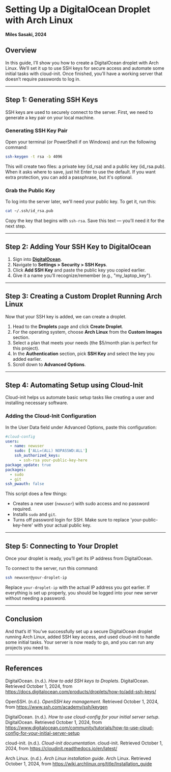 
# **Setting Up a DigitalOcean Droplet with Arch Linux**
**Miles Sasaki, 2024**

## **Overview**
In this guide, I’ll show you how to create a DigitalOcean droplet with Arch Linux. We’ll set it up to use SSH keys for secure access and automate some initial tasks with cloud-init. Once finished, you’ll have a working server that doesn’t require passwords to log in.

---

## **Step 1: Generating SSH Keys**

SSH keys are used to securely connect to the server. First, we need to generate a key pair on your local machine.

### **Generating SSH Key Pair**

Open your terminal (or PowerShell if on Windows) and run the following command:

```bash
ssh-keygen -t rsa -b 4096
```

This will create two files: a private key (id_rsa) and a public key (id_rsa.pub). When it asks where to save, just hit Enter to use the default. If you want extra protection, you can add a passphrase, but it's optional.


### **Grab the Public Key**

To log into the server later, we'll need your public key. To get it, run this:

```bash
cat ~/.ssh/id_rsa.pub
```

Copy the key that begins with `ssh-rsa`. Save this text — you’ll need it for the next step.

---

## **Step 2: Adding Your SSH Key to DigitalOcean**

1. Sign into **[DigitalOcean](https://www.digitalocean.com/)**.
2. Navigate to **Settings > Security > SSH Keys**.
3. Click **Add SSH Key** and paste the public key you copied earlier.
4. Give it a name you’ll recognize/remember (e.g., "my_laptop_key").

---

## **Step 3: Creating a Custom Droplet Running Arch Linux**

Now that your SSH key is added, we can create a droplet.

1. Head to the **Droplets** page and click **Create Droplet**.
2. For the operating system, choose **Arch Linux** from the **Custom Images** section.
3. Select a plan that meets your needs (the $5/month plan is perfect for this project).
4. In the **Authentication** section, pick **SSH Key** and select the key you added earlier.
5. Scroll down to  **Advanced Options**.

---

## **Step 4: Automating Setup using Cloud-Init**

Cloud-init helps us automate basic setup tasks like creating a user and installing necessary software.

### **Adding the Cloud-Init Configuration**

In the User Data field under Advanced Options, paste this configuration:

```yaml
#cloud-config
users:
  - name: newuser
    sudo: ['ALL=(ALL) NOPASSWD:ALL']
    ssh_authorized_keys:
      - ssh-rsa your-public-key-here
package_update: true
packages:
  - sudo
  - git
ssh_pwauth: false
```

This script does a few things:
- Creates a new user (`newuser`) with sudo access and no password required.
- Installs `sudo` and `git`.
- Turns off password login for SSH. Make sure to replace 'your-public-key-here' with your actual public key. 

---

## **Step 5: Connecting to Your Droplet**

Once your droplet is ready, you’ll get its IP address from DigitalOcean.

To connect to the server, run this command:

```bash
ssh newuser@your-droplet-ip
```

Replace `your-droplet-ip` with the actual IP address you got earlier. If everything is set up properly, you should be logged into your new server without needing a password.

---


## **Conclusion**

And that’s it! You’ve successfully set up a secure DigitalOcean droplet running Arch Linux, added SSH key access, and used cloud-init to handle some initial tasks. Your server is now ready to go, and you can run any projects you need to.

--- 
## **References**

DigitalOcean. (n.d.). *How to add SSH keys to Droplets*. DigitalOcean. Retrieved October 1, 2024, from https://docs.digitalocean.com/products/droplets/how-to/add-ssh-keys/

OpenSSH. (n.d.). *OpenSSH key management*. Retrieved October 1, 2024, from https://www.ssh.com/academy/ssh/keygen

DigitalOcean. (n.d.). *How to use cloud-config for your initial server setup*. DigitalOcean. Retrieved October 1, 2024, from https://www.digitalocean.com/community/tutorials/how-to-use-cloud-config-for-your-initial-server-setup

cloud-init. (n.d.). *Cloud-init documentation*. cloud-init. Retrieved October 1, 2024, from https://cloudinit.readthedocs.io/en/latest/

Arch Linux. (n.d.). *Arch Linux installation guide*. Arch Linux. Retrieved October 1, 2024, from https://wiki.archlinux.org/title/Installation_guide


